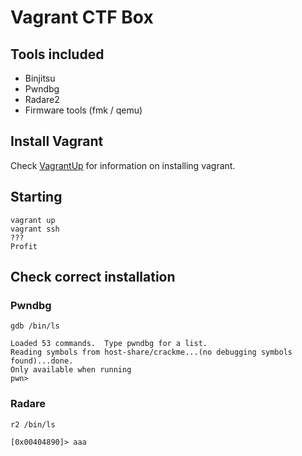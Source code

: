 # Vagrant CTF Box

## Tools included
* Binjitsu
* Pwndbg
* Radare2
* Firmware tools (fmk / qemu)

## Install Vagrant
Check [VagrantUp](http://www.vagrantup.com/downloads) for information on installing vagrant.

## Starting
```
vagrant up
vagrant ssh
???
Profit
```

## Check correct installation

### Pwndbg
```
gdb /bin/ls
```

```
Loaded 53 commands.  Type pwndbg for a list.
Reading symbols from host-share/crackme...(no debugging symbols found)...done.
Only available when running
pwn>
```

### Radare
```
r2 /bin/ls
```

```
[0x00404890]> aaa
```

